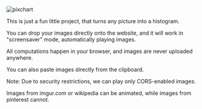 ![pixchart](https://i.imgur.com/LOcOPQd.gif)

This is just a fun little project, that turns any picture into a histogram.

You can drop your images directly onto the website, and it will work in
"screensaver" mode, automatically playing images.

All computations happen in your browser, and images are never uploaded anywhere.

You can also paste images directly from the clipboard.

Note: Due to security restrictions, we can play only CORS-enabled images.

Images from imgur.com or wikipedia can be animated, while images from pinterest
cannot.
